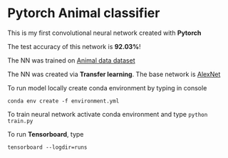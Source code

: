 # Pytorch Animal classifier

This is my first convolutional neural network created with **Pytorch**

The test accuracy of this network is **92.03%**!

The NN was trained on [Animal data dataset](https://www.kaggle.com/datasets/likhon148/animal-data)

The NN was created via **Transfer learning**. The base network is [AlexNet](https://en.wikipedia.org/wiki/AlexNet)

To run model locally create conda environment by typing in console

```
conda env create -f environment.yml
```

To train neural network activate conda environment and type ``python train.py``

To run **Tensorboard**, type

```
tensorboard --logdir=runs
```